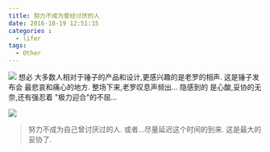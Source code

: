 ```yaml
---
title: 努力不成为曾经讨厌的人
date: 2016-10-19 12:51:15
categories :
  - lifer
tags:
  - Other
---
```

![](http://oextu0tw4.bkt.clouddn.com/2016-10-19-14768529565356.jpg)
想必 大多数人相对于锤子的产品和设计,更感兴趣的是老罗的相声.
这是锤子发布会 最悲哀和痛心的地方.
整场下来,老罗叹息声频出...
隐感到的 是心酸,妥协的无奈,还有强忍着 "极力迎合"的不屈...
<!-- more -->
![](http://oextu0tw4.bkt.clouddn.com/2016-10-19-14768529489279.jpg)
> 努力不成为自己曾讨厌过的人.
或者...尽量延迟这个时间的到来.
这是最大的妥协了.


